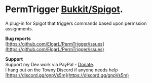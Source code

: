 # PermTrigger [Bukkit/Spigot](https://www.spigotmc.org/resources/PermTrigger.82779/).
A plug-in for Spigot that triggers commands based upon permssion assignments.

**Bug reports**  
[https://github.com/ElgarL/PermTrigger/issues](https://github.com/ElgarL/PermTrigger/issues)

**Support**  
Support my Dev work via PayPal - [Donate](https://www.paypal.com/cgi-bin/webscr?cmd=_s-xclick&hosted_button_id=95VVUXYDUCDH8&source=url).  
I hang out on the Towny Discord if anyone needs help
[https://discord.gg/gnpVs5m](https://discord.gg/gnpVs5m)
